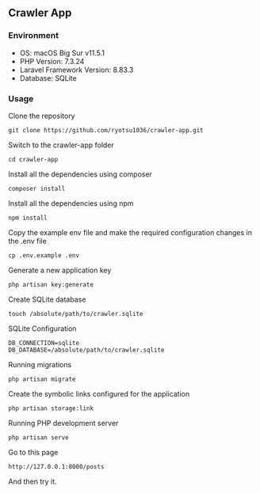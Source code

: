 ## Crawler App

### Environment

- OS: macOS Big Sur v11.5.1
- PHP Version: 7.3.24
- Laravel Framework Version: 8.83.3
- Database: SQLite

### Usage

Clone the repository

    git clone https://github.com/ryotsu1036/crawler-app.git

Switch to the crawler-app folder

    cd crawler-app

Install all the dependencies using composer

    composer install

Install all the dependencies using npm

    npm install

Copy the example env file and make the required configuration changes in the .env file

    cp .env.example .env

Generate a new application key

    php artisan key:generate

Create SQLite database

    touch /absolute/path/to/crawler.sqlite

SQLite Configuration

    DB_CONNECTION=sqlite
    DB_DATABASE=/absolute/path/to/crawler.sqlite

Running migrations

    php artisan migrate

Create the symbolic links configured for the application

    php artisan storage:link

Running PHP development server

    php artisan serve

Go to this page

    http://127.0.0.1:8000/posts

And then try it.
